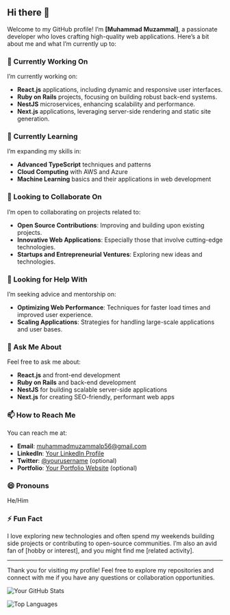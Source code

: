 ## Hi there 👋

Welcome to my GitHub profile! I’m **[Muhammad Muzammal]**, a passionate developer who loves crafting high-quality web applications. Here’s a bit about me and what I’m currently up to:

### 🔭 Currently Working On
I’m currently working on:
- **React.js** applications, including dynamic and responsive user interfaces.
- **Ruby on Rails** projects, focusing on building robust back-end systems.
- **NestJS** microservices, enhancing scalability and performance.
- **Next.js** applications, leveraging server-side rendering and static site generation.

### 🌱 Currently Learning
I’m expanding my skills in:
- **Advanced TypeScript** techniques and patterns
- **Cloud Computing** with AWS and Azure
- **Machine Learning** basics and their applications in web development

### 👯 Looking to Collaborate On
I’m open to collaborating on projects related to:
- **Open Source Contributions**: Improving and building upon existing projects.
- **Innovative Web Applications**: Especially those that involve cutting-edge technologies.
- **Startups and Entrepreneurial Ventures**: Exploring new ideas and technologies.

### 🤔 Looking for Help With
I’m seeking advice and mentorship on:
- **Optimizing Web Performance**: Techniques for faster load times and improved user experience.
- **Scaling Applications**: Strategies for handling large-scale applications and user bases.

### 💬 Ask Me About
Feel free to ask me about:
- **React.js** and front-end development
- **Ruby on Rails** and back-end development
- **NestJS** for building scalable server-side applications
- **Next.js** for creating SEO-friendly, performant web apps

### 📫 How to Reach Me
You can reach me at:
- **Email**: [muhammadmuzammalp56@gmail.com](mailto:muhammadmuzammalp56@gmail.com)
- **LinkedIn**: [Your LinkedIn Profile]()
- **Twitter**: [@yourusername](https://twitter.com/yourusername) (optional)
- **Portfolio**: [Your Portfolio Website](https://portfolio-ten-chi-84.vercel.app/) (optional)

### 😄 Pronouns
He/Him

### ⚡ Fun Fact
I love exploring new technologies and often spend my weekends building side projects or contributing to open-source communities. I’m also an avid fan of [hobby or interest], and you might find me [related activity].

---

Thank you for visiting my profile! Feel free to explore my repositories and connect with me if you have any questions or collaboration opportunities.

<!-- GitHub Stats -->
![Your GitHub Stats](https://github-readme-stats.vercel.app/api?username=yourusername&show_icons=true&hide_title=true&hide=prs&count_private=true&hide_border=true&theme=radical)

<!-- Top Languages -->
![Top Languages](https://github-readme-stats.vercel.app/api/top-langs/?username=yourusername&layout=compact&hide_border=true&theme=radical)
